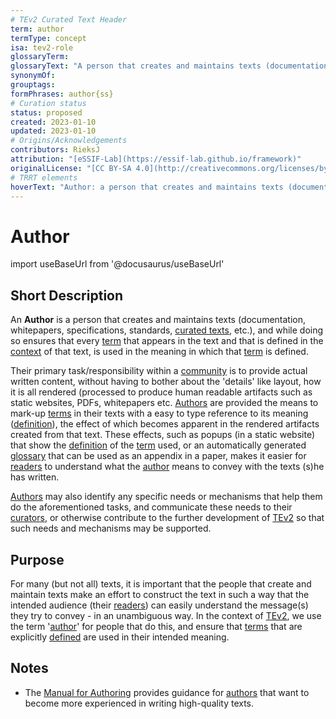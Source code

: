 ```yaml
---
# TEv2 Curated Text Header
term: author
termType: concept
isa: tev2-role
glossaryTerm:
glossaryText: "A person that creates and maintains texts (documentation, whitepapers, specifications, standards, [curated texts](@), etc.), and while doing so ensures that every [term](@) that it uses and that is defined in the [context](scope@) of that text, is used in the meaning in which that [term](@) is defined."
synonymOf:
grouptags:
formPhrases: author{ss}
# Curation status
status: proposed
created: 2023-01-10
updated: 2023-01-10
# Origins/Acknowledgements
contributors: RieksJ
attribution: "[eSSIF-Lab](https://essif-lab.github.io/framework)"
originalLicense: "[CC BY-SA 4.0](http://creativecommons.org/licenses/by-sa/4.0/?ref=chooser-v1)"
# TRRT elements
hoverText: "Author: a person that creates and maintains texts (documentation, whitepapers, specifications, standards, Curated-texts, etc.), and while doing so ensures that every [term](@) that it uses and that is defined in the context (Scope) of that text, is used in the meaning in which that [term](@) is defined."
---
```


# Author

import useBaseUrl from '@docusaurus/useBaseUrl'

## Short Description
An **Author** is a person that creates and maintains texts (documentation, whitepapers, specifications, standards, [curated texts](@), etc.), and while doing so ensures that every [term](@) that appears in the text and that is defined in the [context](scope@) of that text, is used in the meaning in which that [term](@) is defined.

Their primary task/responsibility within a [community](@) is to provide actual written content, without having to bother about the 'details' like layout, how it is all rendered (processed to produce human readable artifacts such as static websites, PDFs, whitepapers etc. [Authors](@) are provided the means to mark-up [terms](@) in their texts with a easy to type reference to its meaning ([definition](@)), the effect of which becomes apparent in the rendered artifacts created from that text. These effects, such as popups (in a static website) that show the [definition](@) of the [term](@) used, or an automatically generated [glossary](@) that can be used as an appendix in a paper, makes it easier for [readers](@) to understand what the [author](@) means to convey with the texts (s)he has written.

[Authors](@) may also identify any specific needs or mechanisms that help them do the aforementioned tasks, and communicate these needs to their [curators](@), or otherwise contribute to the further development of [TEv2](@) so that such needs and mechanisms may be supported.

## Purpose
For many (but not all) texts, it is important that the people that create and maintain texts make an effort to construct the text in such a way that the intended audience (their [readers](@)) can easily understand the message(s) they try to convey - in an unambiguous way. In the context of [TEv2](@), we use the term '[author](@)' for people that do this, and ensure that [terms](@) that are explicitly [defined](@) are used in their intended meaning.

## Notes

- The [Manual for Authoring](/docs/terminology-design/manuals/authoring) provides guidance for [authors](@) that want to become more experienced in writing high-quality texts.
